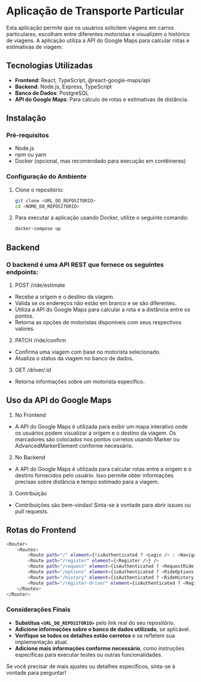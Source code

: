 # Aplicação de Transporte Particular

Esta aplicação permite que os usuários solicitem viagens em carros particulares, escolham entre diferentes motoristas e visualizem o histórico de viagens. A aplicação utiliza a API do Google Maps para calcular rotas e estimativas de viagem.

## Tecnologias Utilizadas

- **Frontend**: React, TypeScript, @react-google-maps/api
- **Backend**: Node.js, Express, TypeScript
- **Banco de Dados**: PostgreSQL
- **API do Google Maps**: Para cálculo de rotas e estimativas de distância.

## Instalação

### Pré-requisitos

- Node.js
- npm ou yarn
- Docker (opcional, mas recomendado para execução em contêineres)

### Configuração do Ambiente

1. Clone o repositório:
   ```bash
   git clone <URL_DO_REPOSITORIO>
   cd <NOME_DO_REPOSITORIO>
   ```

2. Para executar a aplicação usando Docker, utilize o seguinte comando:
   ```bash
   docker-compose up
   ```

## Backend

### O backend é uma API REST que fornece os seguintes endpoints:
1. POST /ride/estimate
- Recebe a origem e o destino da viagem.
- Valida se os endereços não estão em branco e se são diferentes.
- Utiliza a API do Google Maps para calcular a rota e a distância entre os pontos.
- Retorna as opções de motoristas disponíveis com seus respectivos valores.
2. PATCH /ride/confirm
- Confirma uma viagem com base no motorista selecionado.
- Atualiza o status da viagem no banco de dados.
3. GET /driver/:id
- Retorna informações sobre um motorista específico.

## Uso da API do Google Maps
1. No Frontend
- A API do Google Maps é utilizada para exibir um mapa interativo onde os usuários podem visualizar a origem e o destino da viagem. Os marcadores são colocados nos pontos corretos usando Marker ou AdvancedMarkerElement conforme necessário.
2. No Backend
- A API do Google Maps é utilizada para calcular rotas entre a origem e o destino fornecidos pelo usuário. Isso permite obter informações precisas sobre distância e tempo estimado para a viagem.
3. Contribuição
- Contribuições são bem-vindas! Sinta-se à vontade para abrir issues ou pull requests.


## Rotas do Frontend

```bash
<Router>
    <Routes>
        <Route path="/" element={!isAuthenticated ? <Login /> : <Navigate to="/request" />} />
        <Route path="/register" element={<Register />} />
        <Route path="/request" element={isAuthenticated ? <RequestRide /> : <Navigate to="/" />} />
        <Route path="/options" element={isAuthenticated ? <RideOptions /> : <Navigate to="/" />} />
        <Route path="/history" element={isAuthenticated ? <RideHistory /> : <Navigate to="/" />} />
        <Route path="/register-driver" element={isAuthenticated ? <RegisterDriver /> : <Navigate to="/" />} />
    </Routes>
</Router>
```


### Considerações Finais

- **Substitua `<URL_DO_REPOSITORIO>`** pelo link real do seu repositório.
- **Adicione informações sobre o banco de dados utilizado**, se aplicável.
- **Verifique se todos os detalhes estão corretos** e se refletem sua implementação atual.
- **Adicione mais informações conforme necessário**, como instruções específicas para executar testes ou outras funcionalidades.

Se você precisar de mais ajustes ou detalhes específicos, sinta-se à vontade para perguntar!